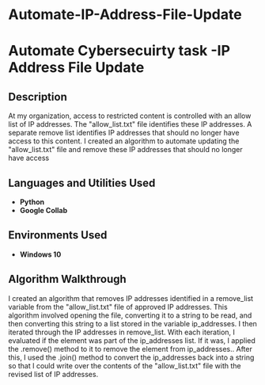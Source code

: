 # Automate-IP-Address-File-Update

<h1>Automate Cybersecuirty task -IP Address File Update</h1>

<h2>Description</h2>
At my organization, access to restricted content is controlled with an allow list of IP addresses. The "allow_list.txt" file identifies these IP addresses. A separate remove list identifies IP addresses that should no longer have access to this content. I created an algorithm to automate updating the "allow_list.txt" file and remove these IP addresses that should no longer have access

<br />


<h2>Languages and Utilities Used</h2>

- <b>Python</b> 
- <b>Google Collab</b>

<h2>Environments Used </h2>

- <b>Windows 10</b>

<h2>Algorithm Walkthrough</h2>
I created an algorithm that removes IP addresses identified in a remove_list variable from the "allow_list.txt" file of approved IP addresses. This algorithm involved opening the file, converting it to a string to be read, and then converting this string to a list stored in the variable ip_addresses. I then iterated through the IP addresses in remove_list. With each iteration, I evaluated if the element was part of the ip_addresses list. If it was, I applied the .remove() method to it to remove the element from ip_addresses.. After this, I used the .join() method to convert the ip_addresses back into a string so that I could write over the contents of the "allow_list.txt" file with the revised list of IP addresses.
</p>

<!--
 ```diff
- text in red
+ text in green
! text in orange
# text in gray
@@ text in purple (and bold)@@
```
--!>
